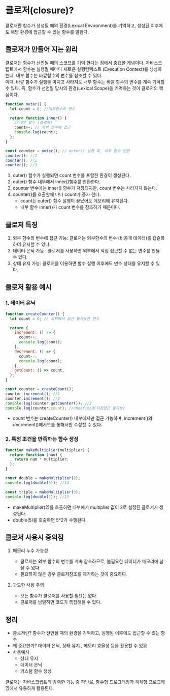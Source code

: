 # 클로저(closure)?

클로저란 함수가 생성될 때의 환경(Lexical Environment)를 기억하고, 생성된 이후에도 해당 환경에 접근할 수 있는 함수를 말한다.

## 클로저가 만들어 지는 원리

클로저는 함수가 선언될 때의 스코프를 기억 한다는 점에서 중요한 개념이다.
자바스크립트에서 함수는 실행될 때마다 새로운 실행컨텍스트 (Execution Context)를 생성하는데, 내부 함수는 바깥함수의 변수를 참조할 수 있다.<br>
이때, 바깥 함수가 실행을 마치고 사라져도 내부 함수는 바깥 함수의 변수를 계속 기억할 수 있다.
즉, 함수가 선언될 당시의 환경(Lexical Scope)을 기억하는 것이 클로저의 핵심이다.

```js
function outer() {
  let count = 0; //외부함수의 변수

  return function inner() {
    //내부 함수 (클로저)
    count++; // 외부 변수에 접근
    console.log(count);
  };
}

const counter = outer(); // outer() 실행 후, 내부 함수 반환
counter(); //1
counter(); //2
counter(); //3
```

1. outer() 함수가 실행되면 count 변수를 포함한 환경이 생성된다.
2. outer() 함수 내부에서 inner()함수를 반환한다.
3. counter 변수에는 inner() 함수가 저장되지만, count 변수는 사라지지 않는다.
4. counter()를 호출할때 마다 count가 증가 한다.
   - count는 outer() 함수 실행이 끝났어도 메모리에 유지된다.
   - 내부 함수 inner()가 count 변수를 참조하기 때문이다.

## 클로저 특징

1. 외부 함수의 변수에 접근 가능: 클로저는 외부함수의 변수 (비공개 데이터)를 캡슐화하여 유지할 수 있다.
2. 데이터 은닉 가능 : 클로저를 사용하면 외부에서 직접 접근할 수 없는 변수를 만들 수 있다.
3. 상태 유지 가능: 클로저를 이용하면 함수 실행 이후에도 변수 상태를 유지할 수 있다.

## 클로저 활용 예시

### 1. 데이터 은닉

```js
function createCounter() {
  let count = 0; // 외부에서 접근 불가능한 변수

  return {
    increment: () => {
      count++;
      console.log(count);
    },
    decrement: () => {
      count--;
      console.log(count);
    },
    getCount: () => count,
  };
}

const counter = createCount();
counter.increment(); //1
counter.increment(); //2
console.log(counter.getCounter()); //2
console.log(counter.count); //undefined(직접접근 불가능)
```

- count 변수는 createCounter() 내부에서만 접근 가능하며, increment()와 decrement()메서드를 통해서만 수정할 수 있다.

### 2. 특정 조건을 만족하는 함수 생성

```js
function makeMultiplier(multiplier) {
  return function (num) {
    return num * multiplier;
  };
}

const double = makeMultiplier(2);
console.log(double(5)); //10

const triple = makeMultiplier(3);
console.log(double(5)); //15
```

- makeMultiplier(2)를 호출하면 내부에서 multiplier 값이 2로 설정된 클로저가 생성된다.
- double(5)를 호출하면 5\*2가 수행된다.

## 클로저 사용시 중의점

1. 메모리 누수 가능성

   - 클로저는 외부 함수의 변수를 계속 참조하므로, 불필요한 데이터가 메모리에 남을 수 있다.
   - 필요하지 않은 경우 클로저참조를 제거하는 것이 중요하다.

2. 과도한 사용 주의
   - 모든 함수가 클로저를 사용할 필요는 없다.
   - 클로저를 남발하면 코드가 복잡해질 수 있다.

## 정리

- 클로저란? 함수가 선언될 때의 환경을 기억하고, 실행된 이후에도 접근할 수 있는 함수
- 왜 중요한가? 데이터 은닉, 상태 유지 , 메모리 효율성 등을 활용할 수 있음
- 사용예시
  - 상태 유지
  - 데이터 은닉
  - 커스텀 함수 생성

클로저는 자바스크립트의 강력한 기능 중 하난로, 함수형 프로그래밍과 객체형 프로그래밍에서 유용하게 활용된다.
